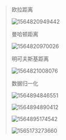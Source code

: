 > 欧拉距离
>
> ![1564820949442](G:\onedriver\OneDrive\MarkDown\image\1564820949442.png)
>
> 曼哈顿距离
>
> ![1564820970026](G:\onedriver\OneDrive\MarkDown\image\1564820970026.png)
>
> 明可夫斯基距离
>
> ![1564821008076](G:\onedriver\OneDrive\MarkDown\image\1564821008076.png)
>
> 数据归一化
>
> ![1564894846551](G:\onedriver\OneDrive\MarkDown\image\1564894846551.png)
>
> ![1564894890412](G:\onedriver\OneDrive\MarkDown\image\1564894890412.png)
>
> ![1564895174542](G:\onedriver\OneDrive\MarkDown\image\1564895174542.png)
>
> ![1565173273660](G:\onedriver\OneDrive\MarkDown\image\1565173273660.png)

